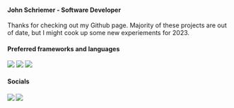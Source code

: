 #### John Schriemer - Software Developer

Thanks for checking out my Github page. Majority of these projects are out of date, but I might cook up some new experiements for 2023.

#### Preferred frameworks and languages
<p>
<img src="https://img.shields.io/badge/react%20-%2320232a.svg?&style=for-the-badge&logo=react&logoColor=%2361DAFB">
    <img src="https://img.shields.io/badge/typescript%20-%23007ACC.svg?&style=for-the-badge&logo=typescript&logoColor=white">
    <img src="https://img.shields.io/badge/Figma-F24E1E?style=for-the-badge&logo=figma&logoColor=white" />
</p>

#### Socials
<h5>
  <a style="text-decoration: none;" href="https://www.linkedin.com/in/john-schriemer-7955181a1/"
	target="_blank">
    <img src="https://img.shields.io/badge/LinkedIn-0077B5?style=for-the-badge&logo=linkedin&logoColor=white" />
    </a>
    <a style="text-decoration: none;" href="mailto:jschriem@gmail.com"
	target="_blank">
    <img src="https://img.shields.io/badge/Gmail-D14836?style=for-the-badge&logo=gmail&logoColor=white" />
    </a>
</h5>
